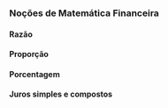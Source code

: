 ### Noções de Matemática Financeira

#### Razão

#### Proporção 

#### Porcentagem

#### Juros simples e compostos